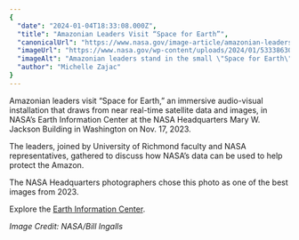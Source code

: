 ```yaml
---
{
  "date": "2024-01-04T18:33:08.000Z",
  "title": "Amazonian Leaders Visit “Space for Earth”",
  "canonicalUrl": "https://www.nasa.gov/image-article/amazonian-leaders-visit-space-for-earth/",
  "imageUrl": "https://www.nasa.gov/wp-content/uploads/2024/01/53338630408-71a4da967c-o.jpg",
  "imageAlt": "Amazonian leaders stand in the small \"Space for Earth\" immersive installation room, with tiny white dots of light representing atmospheric rivers flowing all around them on the walls and floor.",
  "author": "Michelle Zajac"
}
---
```


Amazonian leaders visit “Space for Earth,” an immersive audio-visual installation that draws from near real-time satellite data and images, in NASA’s Earth Information Center at the NASA Headquarters Mary W. Jackson Building in Washington on Nov. 17, 2023.

The leaders, joined by University of Richmond faculty and NASA representatives, gathered to discuss how NASA’s data can be used to help protect the Amazon.

The NASA Headquarters photographers chose this photo as one of the best images from 2023.

Explore the [Earth Information Center](https://gis.earthdata.nasa.gov/portal/apps/sites/#/earth-information-center).

_Image Credit: NASA/Bill Ingalls_
